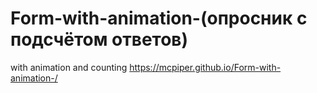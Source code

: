 # Form-with-animation-(опросник с подсчётом ответов)
with animation and counting 
https://mcpiper.github.io/Form-with-animation-/
